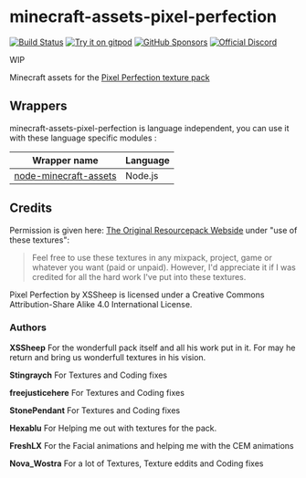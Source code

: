 # minecraft-assets-pixel-perfection
[![Build Status](https://img.shields.io/github/actions/workflow/status/PrismarineJS/minecraft-assets-pixel-perfection/ci.yml.svg?label=CI&logo=github&logoColor=lightgrey)](https://github.com/PrismarineJS/minecraft-assets-pixel-perfection/actions?query=workflow%3A%22CI%22)
[![Try it on gitpod](https://img.shields.io/static/v1.svg?label=try&message=on%20gitpod&color=brightgreen&logo=gitpod)](https://gitpod.io/#https://github.com/PrismarineJS/minecraft-assets-pixel-perfection)
[![GitHub Sponsors](https://img.shields.io/github/sponsors/PrismarineJS)](https://github.com/sponsors/PrismarineJS)
[![Official Discord](https://img.shields.io/static/v1.svg?label=PrismarineJS&message=Discord&color=blue&logo=discord)](https://discord.gg/GsEFRM8)


WIP
<!-- Provide minecraft 1.8.8, 1.9, 1.10, 1.11.2, 1.12, 1.13, 1.13.2, 1.14.4, 1.15.2, 1.16.1, 1.16.4, 1.17.1, 1.18.1 and 1.19.1 assets along with json files that help to use them. -->

<!-- Generated using [image_names.js](https://github.com/PrismarineJS/minecraft-jar-extractor/blob/master/image_names.js) -->

Minecraft assets for the [Pixel Perfection texture pack](https://www.planetminecraft.com/texture-pack/pixel-perfection-chorus-edit/)

## Wrappers

minecraft-assets-pixel-perfection is language independent, you can use it with these language specific modules :

| Wrapper name | Language |
| --- | --- |
| [node-minecraft-assets](https://github.com/rom1504/node-minecraft-assets) | Node.js |

## Credits

Permission is given here: [The Original Resourcepack Webside](https://www.minecraftforum.net/forums/mapping-and-modding-java-edition/resource-packs/1242533-pixel-perfection-now-with-polar-bears-1-11) under "use of these textures":

> Feel free to use these textures in any mixpack, project, game or whatever you want (paid or unpaid). However, I'd appreciate it if I was credited for all the hard work I've put into these textures.

Pixel Perfection by XSSheep is licensed under a Creative Commons Attribution-Share Alike 4.0 International License.

### Authors

**XSSheep**
For the wonderfull pack itself and all his work put in it. For may he return and bring us wonderfull textures in his vision.

**Stingraych**
For Textures and Coding fixes

**freejusticehere**
For Textures and Coding fixes

**StonePendant**
For Textures and Coding fixes

**Hexablu**
For Helping me out with textures for the pack.

**FreshLX**
For the Facial animations and helping me with the CEM animations

**Nova_Wostra**
For a lot of Textures, Texture eddits and Coding fixes
